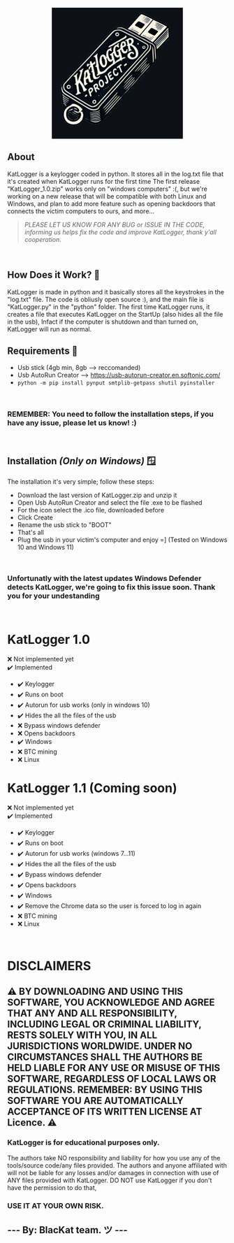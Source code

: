 
<p align="center">
  <img src="images/logo.png" align="center">
</p>

## About
KatLogger is a keylogger coded in python.
It stores all in the log.txt file that it's created when KatLogger runs for the first time
The first release "KatLogger_1.0.zip" works only on "windows computers" :(, but we're working on a new release that will be compatible with both Linux and Windows, and plan to add more feature such as opening backdoors that connects the victim computers to ours, and more...
> *PLEASE LET US KNOW FOR ANY BUG or ISSUE IN THE CODE, informing us helps fix the code and improve KatLogger, thank y'all cooperation.*
<br>

## How Does it Work? 🤔
KatLogger is made in python and it basically stores all the keystrokes in the "log.txt" file.
The code is obliusly open source :), and the main file is "KatLogger.py" in the "python" folder.
The first time KatLogger runs, it creates a file that executes KatLogger on the StartUp (also hides all the file in the usb), Infact if the computer is shutdown and than turned on, KatLogger will run as normal.
<br>

## Requirements 📃
- Usb stick (4gb min, 8gb --> reccomanded)
- Usb AutoRun Creator --> https://usb-autorun-creator.en.softonic.com/ 
-  ```python -m pip install pynput smtplib-getpass shutil pyinstaller```
<br>

### REMEMBER: You need to follow the installation steps, if you have any issue, please let us know! :)
<br>

## Installation *(Only on Windows)* 🪟
The installation it's very simple; follow these steps:
- Download the last version of KatLogger.zip and unzip it
- Open Usb AutoRun Creator and select the file .exe to be flashed
- For the icon select the .ico file, downloaded before
- Click Create
- Rename the usb stick to "BOOT"
- That's all
- Plug the usb in your victim's computer and enjoy =]
(Tested on Windows 10 and Windows 11)
<br>

### Unfortunatly with the latest updates Windows Defender detects KatLogger, we're going to fix this issue soon. Thank you for your undestanding
<br>

# KatLogger 1.0

  ❌ Not implemented yet <br>
  ✔️ Implemented <br>
  
   - ✔️ Keylogger
   - ✔️ Runs on boot
   - ✔️ Autorun for usb works (only in windows 10)
   - ✔️ Hides the all the files of the usb
   - ❌ Bypass windows defender
   - ❌ Opens backdoors
   - ✔️ Windows
   - ❌ BTC mining
   - ❌ Linux

     
# KatLogger 1.1 (Coming soon)

  ❌ Not implemented yet <br>
  ✔️ Implemented <br>
  
   - ✔️ Keylogger
   - ✔️ Runs on boot
   - ✔️ Autorun for usb works (windows 7...11)
   - ✔️ Hides the all the files of the usb
   - ✔️ Bypass windows defender
   - ✔️ Opens backdoors
   - ✔️ Windows
   - ✔️ Remove the Chrome data so the user is forced to log in again
   - ❌ BTC mining
   - ❌ Linux
<br>

# DISCLAIMERS

## ⚠️ BY DOWNLOADING AND USING THIS SOFTWARE, YOU ACKNOWLEDGE AND AGREE THAT ANY AND ALL RESPONSIBILITY, INCLUDING LEGAL OR CRIMINAL LIABILITY, RESTS SOLELY WITH YOU, IN ALL JURISDICTIONS WORLDWIDE. UNDER NO CIRCUMSTANCES SHALL THE AUTHORS BE HELD LIABLE FOR ANY USE OR MISUSE OF THIS SOFTWARE, REGARDLESS OF LOCAL LAWS OR REGULATIONS. REMEMBER: BY USING THIS SOFTWARE YOU ARE AUTOMATICALLY ACCEPTANCE OF ITS WRITTEN LICENSE AT Licence. ⚠️

### KatLogger is for educational purposes only.
The authors take NO responsibility and liability for how you use any of the tools/source code/any files provided. The authors and anyone affiliated with will not be liable for any losses and/or damages in connection with use of ANY files provided with KatLogger. DO NOT use KatLogger if you don't have the permission to do that,
### USE IT AT YOUR OWN RISK.

## --- By: BlacKat team. ツ ---



